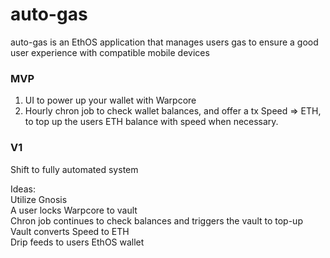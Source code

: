 # auto-gas
auto-gas is an EthOS application that manages users gas to ensure a good user experience with compatible mobile devices

### MVP
1. UI to power up your wallet with Warpcore  
2. Hourly chron job to check wallet balances, and offer a tx Speed => ETH, to top up the users ETH balance with speed when necessary.

### V1
Shift to fully automated system  
  
Ideas:  
Utilize Gnosis  
A user locks Warpcore to vault  
Chron job continues to check balances and triggers the vault to top-up    
Vault converts Speed to ETH  
Drip feeds to users EthOS wallet
